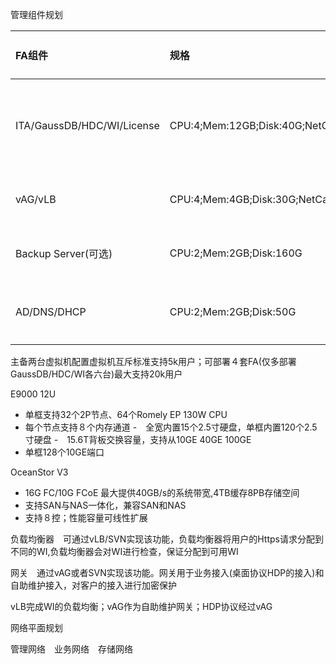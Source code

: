 管理组件规划

|FA组件|规格|操作系统|HA方式|
|:---|:---|:---|:---|
|ITA/GaussDB/HDC/WI/License|CPU:4;Mem:12GB;Disk:40G;NetCard:2|SUSE Entrprise 11 SP3 64bit|主备负载分担|
|vAG/vLB|CPU:4;Mem:4GB;Disk:30G;NetCard:2|SUSE Entrprise 11 SP3 64bit|主备|
|Backup Server(可选)|CPU:2;Mem:2GB;Disk:160G|SUSE Entrprise 11 SP3 64bit|单台|
|AD/DNS/DHCP|CPU:2;Mem:2GB;Disk:50G|Windows Server 2012 R2|负载分担|

主备两台虚拟机配置虚拟机互斥标准支持5k用户；可部署４套FA(仅多部署GaussDB/HDC/WI各六台)最大支持20k用户

E9000 12U 

- 单框支持32个2P节点、64个Romely EP 130W CPU
- 每个节点支持８个内存通道
-　全宽内置15个2.5寸硬盘，单框内置120个2.5寸硬盘
-　15.6T背板交换容量，支持从10GE 40GE 100GE
- 单框128个10GE端口

OceanStor V3

- 16G FC/10G FCoE 最大提供40GB/s的系统带宽,4TB缓存8PB存储空间
- 支持SAN与NAS一体化，兼容SAN和NAS
- 支持８控；性能容量可线性扩展

负载均衡器　可通过vLB/SVN实现该功能，负载均衡器将用户的Https请求分配到不同的WI,负载均衡器会对WI进行检查，保证分配到可用WI

网关　通过vAG或者SVN实现该功能。网关用于业务接入(桌面协议HDP的接入)和自助维护接入，对客户的接入进行加密保护

vLB完成WI的负载均衡；vAG作为自助维护网关；HDP协议经过vAG

网络平面规划

管理网络　业务网络　存储网络